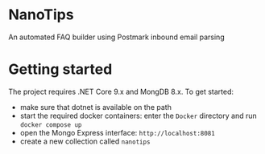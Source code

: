 # NanoTips

An automated FAQ builder using Postmark inbound email parsing 

# Getting started
The project requires .NET Core 9.x and MongDB 8.x.
To get started:
- make sure that dotnet is available on the path
- start the required docker containers: enter the `Docker` directory and run `docker compose up`
- open the Mongo Express interface: `http://localhost:8081`
- create a new collection called `nanotips`